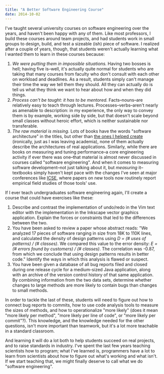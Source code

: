 ```yaml
---
title: "A Better Software Engineering Course"
date: 2014-10-02
---
```

<p>
  I've taught several university courses on software engineering over the years,
  and haven't been happy with any of them.
  Like most professors,
  I build these courses around team projects,
  and had students work in small groups to design, build, and test a sizeable (ish) piece of software.
  I realized after a couple of years,
  though,
  that students weren't actually learning what I wanted them to learn in these courses because:
</p>
<ol>
  <li>
    <em>We were putting them in impossible situations.</em>
    Having two bosses is hell;
    having five is–well, it's actually quite normal for students
    who are taking that many courses
    from faculty who don't consult with each other on workload and deadlines.
    As a result,
    students simply can't manage their time the way we tell them they should.
    All they can actually do is tell us what they think we want to hear
    about how and when they did things.
  </li>
  <li>
    <em>Process can't be taught: it has to be mentored.</em>
    Facts–nouns–are relatively easy to teach through lectures.
    Processes–verbs–aren't nearly as amenable to description:
    in my experience,
    the only way to convey them is by example,
    working side by side,
    but that doesn't scale beyond small classes without heroic effort,
    which is neither sustainable nor transferable.
  </li>
  <li>
    <em>The raw material is missing.</em>
    Lots of books have the words "software architecture" in the titles,
    but other than <a href="http://aosabook.org">the ones I helped create</a>
    (ironically, just as I was leaving academia),
    none of them actually describe the architectures of real applications.
    Similarly,
    while there are books on measuring and tuning performance–a
    core engineering activity if ever there was one–that
    material is almost never discussed in courses called "software engineering".
    And when it comes to measuring software development–not just
    talking about it, but <em>measuring</em> it–textbooks
    simply haven't kept pace with the changes I've seen at major conferences
    like <a href="http://www.icse-conferences.org/">ICSE</a>,
    where papers on new tools now routinely report
    empirical field studies of those tools' use.
  </li>
</ol>
<p>
  If I ever teach undergraduates software engineering again,
  I'll create a course that could have exercises like these:
</p>
<ol>
  <li>
    Describe and contrast the implementation of undo/redo in the Vim text editor
    with the implementation in the Inkscape vector graphics application.
    Explain the forces or constraints that led to the differences between the two.
  </li>
  <li>
    You have been asked to review a paper whose abstract reads:
    "We analyzed 17 pieces of software ranging in size from 18K to 110K lines,
    and calculated the density of design patterns using
    <em>D = (# uses of patterns) / (# classes)</em>.
    We compared this value to the error density:
    <em>E = (# errors found by customers) / (# classes)</em>.
    The correlation was -0.87,
    from which we conclude that using design patterns results in better code."
    Identify the ways in which this analysis is flawed or suspect.
  </li>
  <li>
    You have been given a database
    of all bug reports filed and closed during one release cycle for a medium-sized Java application,
    along with an archive of the version control history of that same application.
    By combining information from the two data sets,
    determine whether changes to large methods are more likely to contain bugs
    than changes to small methods.
  </li>
</ol>
<p>
  In order to tackle the last of these,
  students will need to figure out how to connect bug reports to commits,
  how to use code analysis tools to measure the sizes of methods,
  and how to operationalize "more likely"
  (does it mean "more likely per method",
  "more likely per line of code",
  or "more likely per commit"?).
  This knowledge,
  and the knowledge needed for the other questions,
  isn't more important than teamwork,
  but it's a lot more teachable in a standard classroom.
</p>
<p>
  And learning it will do a lot both to help students succeed on real projects,
  and to raise standards in industry.
  I've spent the last few years teaching scientists how to program;
  what I've learned is,
  programmers have a lot to learn from scientists about
  how to figure out what's working and what isn't.
  If we start teaching that,
  we might finally deserve to call what we do "software engineering".
</p>
